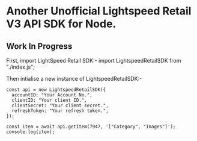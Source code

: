 # Another Unofficial Lightspeed Retail V3 API SDK for Node.

## Work In Progress

First, import LightSpeed Retail SDK:- import LightspeedRetailSDK from "./index.js";

Then intialise a new instance of LightspeedRetailSDK:-

```
const api = new LightspeedRetailSDK({
  accountID: "Your Account No.",
  clientID: "Your client ID.",
  clientSecret: "Your client secret.",
  refreshToken: "Your refresh token.",
});

const item = await api.getItem(7947, '["Category", "Images"]');
console.log(item);
```
